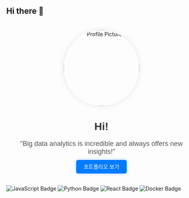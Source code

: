 ## Hi there 👋

<!-- 프로필 섹션 시작 -->
<div align="center" style="padding: 20px;">
  <img src="https://i.pinimg.com/originals/2c/c8/f5/2cc8f5fa348d3e7d7d42393182dbfa5a.jpg" alt="Profile Picture" width="200" style="border-radius:50%; box-shadow: 0px 0px 15px rgba(0, 0, 0, 0.1);">
  <h1 style="font-family: 'Arial', sans-serif; color: #333;">Hi!</h1>
  <p style="font-family: 'Arial', sans-serif; color: #555; font-size: 18px; max-width: 600px;">
    "Big data analytics is incredible and always offers new insights!"
  </p>
  <div>
    <a href="https://your-portfolio-link.com" style="text-decoration: none; color: white; background-color: #007bff; padding: 10px 20px; border-radius: 5px; font-family: 'Arial', sans-serif; box-shadow: 0px 0px 10px rgba(0, 123, 255, 0.3);">
      포트폴리오 보기
    </a>
  </div>
</div>
  <!-- 뱃지 섹션 시작 -->
  <div style="margin-top: 20px;">
    <img src="https://img.shields.io/badge/JavaScript-ES6%2B-yellow" alt="JavaScript Badge">
    <img src="https://img.shields.io/badge/Python-3.8-blue" alt="Python Badge">
    <img src="https://img.shields.io/badge/React-17.0.2-blue" alt="React Badge">
    <img src="https://img.shields.io/badge/Docker-20.10.7-blue" alt="Docker Badge">
  </div>
  <!-- 뱃지 섹션 끝 -->
</div>

<!-- 프로필 섹션 끝 -->
